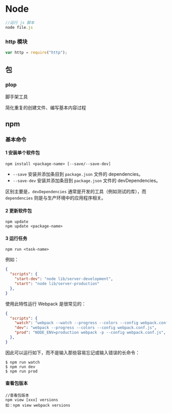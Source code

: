 # Node





```js
//运行 js 脚本
node file.js
```



### http 模块

```js
var http = require("http");
```



## 包

### plop 

脚手架工具

简化重复的创建文件、编写基本内容过程





## npm

### 基本命令

#### 1 安装单个软件包

```shell
npm install <package-name> [--save/--save-dev]
```

- `--save` 安装并添加条目到 `package.json` 文件的 dependencies。
- `--save-dev` 安装并添加条目到 `package.json` 文件的 devDependencies。

区别主要是，`devDependencies` 通常是开发的工具（例如测试的库），而 `dependencies` 则是与生产环境中的应用程序相关。

#### 2 更新软件包

```shell
npm update
npm update <package-name>
```

#### 3 运行任务

```shell
npm run <task-name>
```

例如：

```json
{
  "scripts": {
    "start-dev": "node lib/server-development",
    "start": "node lib/server-production"
  },
}
```

使用此特性运行 Webpack 是很常见的：

```json
{
  "scripts": {
    "watch": "webpack --watch --progress --colors --config webpack.conf.js",
    "dev": "webpack --progress --colors --config webpack.conf.js",
    "prod": "NODE_ENV=production webpack -p --config webpack.conf.js",
  },
}
```

因此可以运行如下，而不是输入那些容易忘记或输入错误的长命令：

```shell
$ npm run watch
$ npm run dev
$ npm run prod
```

#### 查看包版本

```shell
//查看包版本
npm view [xxx] versions
如：npm view webpack versions
```


